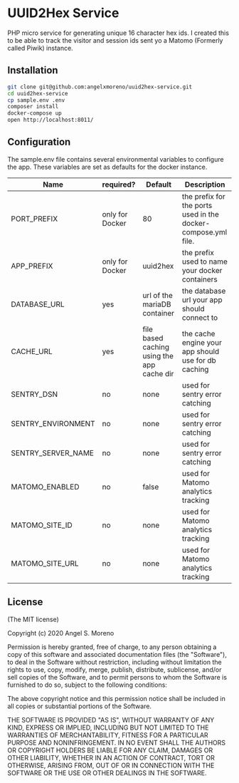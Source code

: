# UUID2Hex Service

PHP micro service for generating unique 16 character hex ids. I created this to be able to track the visitor and session ids
sent yo a Matomo (Formerly called Piwik) instance.

## Installation
```sh
git clone git@github.com:angelxmoreno/uuid2hex-service.git
cd uuid2hex-service
cp sample.env .env
composer install
docker-compose up
open http://localhost:8011/
```

## Configuration

The sample.env file contains several environmental variables to configure the app. These variables are set as defaults
 for the docker instance.
 
 | Name | required? | Default | Description |
 | -----| ------- | ----------- |------- |
 | PORT_PREFIX | only for Docker | 80 | the prefix for the ports used in the docker-compose.yml file.
 | APP_PREFIX | only for Docker | uuid2hex | the prefix used to name your docker containers
 | DATABASE_URL | yes| url of the mariaDB container | the database url your app should connect to
 | CACHE_URL | yes | file based caching using the app cache dir | the cache engine your app should use for db caching
 | SENTRY_DSN | no | none | used for sentry error catching |
 | SENTRY_ENVIRONMENT | no | none | used for sentry error catching |
 | SENTRY_SERVER_NAME | no | none | used for sentry error catching |
 | MATOMO_ENABLED | no | false | used for Matomo analytics tracking |
 | MATOMO_SITE_ID | no | none | used for Matomo analytics tracking|
 | MATOMO_SITE_URL | no | none | used for Matomo analytics tracking |
 
## License

(The MIT license)

Copyright (c) 2020 Angel S. Moreno

Permission is hereby granted, free of charge, to any person obtaining a copy of this software and associated documentation files (the "Software"), to deal in the Software without restriction, including without limitation the rights to use, copy, modify, merge, publish, distribute, sublicense, and/or sell copies of the Software, and to permit persons to whom the Software is furnished to do so, subject to the following conditions:

The above copyright notice and this permission notice shall be included in all copies or substantial portions of the Software.

THE SOFTWARE IS PROVIDED "AS IS", WITHOUT WARRANTY OF ANY KIND, EXPRESS OR IMPLIED, INCLUDING BUT NOT LIMITED TO THE WARRANTIES OF MERCHANTABILITY, FITNESS FOR A PARTICULAR PURPOSE AND NONINFRINGEMENT. IN NO EVENT SHALL THE AUTHORS OR COPYRIGHT HOLDERS BE LIABLE FOR ANY CLAIM, DAMAGES OR OTHER LIABILITY, WHETHER IN AN ACTION OF CONTRACT, TORT OR OTHERWISE, ARISING FROM, OUT OF OR IN CONNECTION WITH THE SOFTWARE OR THE USE OR OTHER DEALINGS IN THE SOFTWARE.
